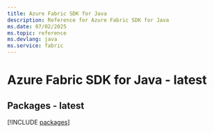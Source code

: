 ```yaml
---
title: Azure Fabric SDK for Java
description: Reference for Azure Fabric SDK for Java
ms.date: 07/02/2025
ms.topic: reference
ms.devlang: java
ms.service: fabric
---
```

# Azure Fabric SDK for Java - latest
## Packages - latest
[!INCLUDE [packages](fabric-index.md)]